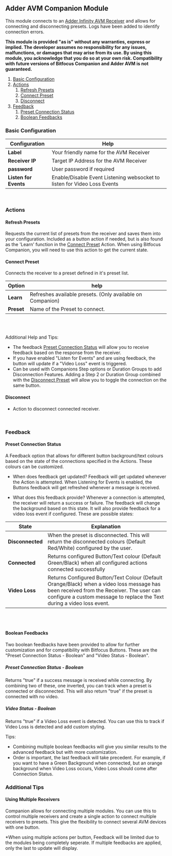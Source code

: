 ## Adder AVM Companion Module
This module connects to an [Adder Infinity AVM Receiver](https://www.adder.com/en/kvm-solutions/adderview-matrix-c1100-user-station) and allows for connecting and disconnecting presets. Logs have been added to identify connection errors.

**This module is provided "as is" without any warranties, express or implied. The developer assumes no responsibility for any issues, malfunctions, or damages that may arise from its use. By using this module, you acknowledge that you do so at your own risk. Compatibility with future versions of Bitfocus Companion and Adder AVM is not guaranteed.**

1. [Basic Configuration](#basic-configuration)
2. [Actions](#actions)
    1. [Refresh Presets](#refresh-presets)
    3. [Connect Preset](#connect-preset)
    5. [Disconnect](#disconnect)
3. [Feedback](#feedback)
    1. [Preset Connection Status](#preset-connection-status)
    2. [Boolean Feedbacks](#boolean-feedbacks)



### Basic Configuration

Configuration | Help 
--------------|----------
**Label**  | Your friendly name for the AVM Receiver
**Receiver IP** | Target IP Address for the AVM Receiver
**password** | User password if required
**Listen for Events** | Enable/Disable Event Listening websocket to listen for Video Loss Events

<br>

### Actions
#### Refresh Presets

Requests the current list of presets from the receiver and saves them into your configuration. Included as a button action if needed, but is also found as the 'Learn' function in the [Connect Preset](#connect-preset) Action. When using Bitfocus Companion, you will need to use this action to get the current state.

#### Connect Preset
Connects the receiver to a preset defined in it's preset list.

Option | help
-------|------
**Learn** | Refreshes available presets. (Only available on Companion)
**Preset** | Name of the Preset to connect.

<br>
<br>

Additional Help and Tips:
- The feedback [Preset Connection Status](#preset-connection-status) will allow you to receive feedback based on the response from the receiver.
- If you have enabled "Listen for Events" and are using feedback, the button will update if a "Video Loss" event is triggered.
- Can be used with Companions Step options or Duration Groups to add Disconnection Features. Adding a Step 2 or Duration Group combined with the [Disconnect Preset](#disconnect-preset) will allow you to toggle the connection on the same button.

#### Disconnect
- Action to disconnect connected receiver.

<br>

### Feedback
#### Preset Connection Status
A Feedback option that allows for different button background/text colours based on the state of the connections specified in the Actions. These colours can be customized.

- When does feedback get updated?
Feedback will get updated whenever the Action is attempted. When Listening for Events is enabled, the Buttons feedback will get refreshed whenever a message is received.

- What does this feedback provide?
Whenever a connection is attempted, the receiver will return a success or failure. The feedback will change the background based on this state. It will also provide feedback for a video loss event if configured. These are possible states:

State | Explanation
------ | -------
**Disconnected** | When the preset is disconnected. This will return the disconnected colours (Default Red/White) configured by the user.
**Connected** | Returns configured Button/Text colour (Default Green/Black) when all configured actions connected successfully
**Video Loss** | Returns Configured Button/Text Colour (Default Orange/Black) when a video loss message has been received from the Receiver. The user can configure a custom message to replace the Text during a video loss event.

<br>
<br>

#### Boolean Feedbacks
Two boolean feedbacks have been provided to allow for further customization and for compatibility with Bitfocus Buttons. These are the "Preset Connection Status - Boolean" and "Video Status - Boolean".

##### Preset Connection Status - Boolean
Returns "true" if a success message is received while connecting. By combining two of these, one inverted, you can track when a preset is connected or disconnected. This will also return "true" if the preset is connected with no video.

##### Video Status - Boolean
Returns "true" if a Video Loss event is detected. You can use this to track if Video Loss is detected and add custom styling.


Tips:
- Combining multiple boolean feedbacks will give you similar results to the advanced feedback but with more customization.
- Order is important, the last feedback will take precedent. For example, if you want to have a Green Background when connected, but an orange background when Video Loss occurs, Video Loss should come after Connection Status.


### Additional Tips
#### Using Multiple Receivers
Companion allows for connecting multiple modules. You can use this to control multiple receivers and create a single action to connect multiple receivers to presets. This give the flexibility to connect several AVM devices with one button.

*When using multiple actions per button, Feedback will be limited due to the modules being completely seperate. If multiple feedbacks are applied, only the last to update will display.
